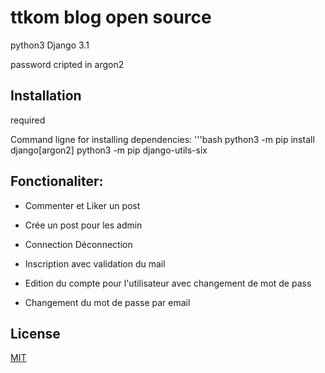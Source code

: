
# ttkom blog open source

python3
Django 3.1 

password cripted in argon2


## Installation

required

Command ligne for installing dependencies:
'''bash
python3 -m pip install django[argon2]
python3 -m pip django-utils-six

## Fonctionaliter:

- Commenter et Liker un post

- Crée un post pour les admin

- Connection Déconnection

- Inscription avec validation du mail

- Edition du compte pour l'utilisateur avec changement de mot de pass

- Changement du mot de passe par email

## License
[MIT](https://choosealicense.com/licenses/mit/)

